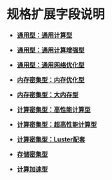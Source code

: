 # 规格扩展字段说明<a name="ZH-CN_TOPIC_0093189121"></a>

-   **[通用型：通用计算型](通用型-通用计算型.md)**  

-   **[通用型：通用计算增强型](通用型-通用计算增强型.md)**  

-   **[通用型：通用网络优化型](通用型-通用网络优化型.md)**  

-   **[内存密集型：内存优化型](内存密集型-内存优化型.md)**  

-   **[内存密集型：大内存型](内存密集型-大内存型.md)**  

-   **[计算密集型：高性能计算型](计算密集型-高性能计算型.md)**  

-   **[计算密集型：超高性能计算型](计算密集型-超高性能计算型.md)**  

-   **[计算密集型：Luster配套](计算密集型-Luster配套.md)**  

-   **[存储密集型](存储密集型.md)**  

-   **[计算加速型](计算加速型.md)**  


